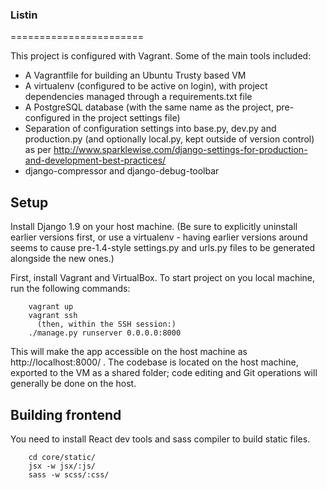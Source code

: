 ### Listin
=======================

This project is configured with Vagrant. Some of the main tools included:

* A Vagrantfile for building an Ubuntu Trusty based VM
* A virtualenv (configured to be active on login), with project dependencies managed through a requirements.txt file
* A PostgreSQL database (with the same name as the project, pre-configured in the project settings file)
* Separation of configuration settings into base.py, dev.py and production.py (and optionally local.py, kept outside
  of version control) as per http://www.sparklewise.com/django-settings-for-production-and-development-best-practices/
* django-compressor and django-debug-toolbar

Setup
-----
Install Django 1.9 on your host machine. (Be sure to explicitly uninstall earlier versions first, or use a virtualenv -
having earlier versions around seems to cause pre-1.4-style settings.py and urls.py files to be generated alongside the
new ones.)

First, install Vagrant and VirtualBox.
To start project on you local machine, run the following commands:
```
    vagrant up
    vagrant ssh
      (then, within the SSH session:)
    ./manage.py runserver 0.0.0.0:8000
```
This will make the app accessible on the host machine as http://localhost:8000/ .
The codebase is located on the host machine, exported to the VM as a shared folder;
code editing and Git operations will generally be done on the host.

Building frontend
-----------------
You need to install React dev tools and sass compiler to build static files.
```
    cd core/static/
    jsx -w jsx/:js/
    sass -w scss/:css/
```
    

